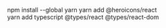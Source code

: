npm install --global yarn
yarn add @heroicons/react   
yarn add typescript @types/react @types/react-dom